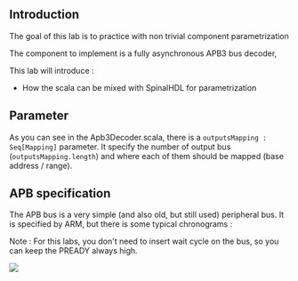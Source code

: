 ## Introduction
The goal of this lab is to practice with non trivial component parametrization

The component to implement is a fully asynchronous APB3 bus decoder,

This lab will introduce :
- How the scala can be mixed with SpinalHDL for parametrization


## Parameter
As you can see in the Apb3Decoder.scala, there is a `outputsMapping : Seq[Mapping]` parameter. It specify the number of output bus (`outputsMapping.length`) and where each of them should be mapped (base address / range). 

## APB specification
The APB bus is a very simple (and also old, but still used) peripheral bus. It is specified by ARM, but there is some typical chronograms : 

Note : For this labs, you don't need to insert wait cycle on the bus, so you can keep the PREADY always high.

![](assets/wave.svg)